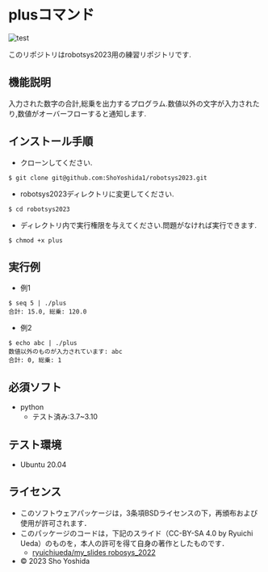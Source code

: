 # plusコマンド

![test](https://github.com/ShoYoshida1/robotsys2023/actions/workflows/test.yml/badge.svg)

このリポジトリはrobotsys2023用の練習リポジトリです.


## 機能説明
入力された数字の合計,総乗を出力するプログラム.数値以外の文字が入力されたり,数値がオーバーフローすると通知します.

## インストール手順
* クローンしてください.
```
$ git clone git@github.com:ShoYoshida1/robotsys2023.git
```

* robotsys2023ディレクトリに変更してください.
```
$ cd robotsys2023
```

* ディレクトリ内で実行権限を与えてください.問題がなければ実行できます.
```
$ chmod +x plus
```


## 実行例
* 例1
```
$ seq 5 | ./plus
合計: 15.0, 総乗: 120.0
```
* 例2
```
$ echo abc | ./plus
数値以外のものが入力されています: abc
合計: 0, 総乗: 1
```

## 必須ソフト
* python
	* テスト済み:3.7~3.10

## テスト環境
* Ubuntu 20.04

## ライセンス
* このソフトウェアパッケージは，3条項BSDライセンスの下，再頒布および使用が許可されます．
* このパッケージのコードは，下記のスライド（CC-BY-SA 4.0 by Ryuichi Ueda）のものを，本人の許可を得て自身の著作としたものです．
	* [ryuichiueda/my_slides robosys_2022](https://github.com/ryuichiueda/my_slides/tree/master/robosys_2022)
* © 2023 Sho Yoshida



